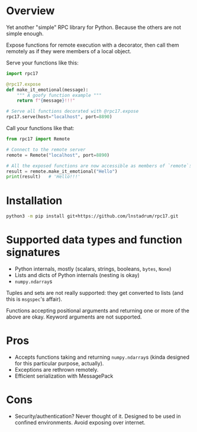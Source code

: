 # Overview

Yet another "simple" RPC library for Python. Because the others are not simple enough.

Expose functions for remote execution with a decorator, then call them remotely as if they were members of a local object.

Serve your functions like this:
```python
import rpc17

@rpc17.expose
def make_it_emotional(message):
    """ A goofy function example """
    return f"{message}!!!"

# Serve all functions decorated with @rpc17.expose
rpc17.serve(host="localhost", port=8890)
```

Call your functions like that:
```python
from rpc17 import Remote

# Connect to the remote server
remote = Remote("localhost", port=8890)

# All the exposed functions are now accessible as members of `remote`:
result = remote.make_it_emotional("Hello")
print(result)   # 'Hello!!!'
```

# Installation

```bash
python3 -m pip install git+https://github.com/lnstadrum/rpc17.git
```

# Supported data types and function signatures

 - Python internals, mostly (scalars, strings, booleans, `bytes`, `None`)
 - Lists and dicts of Python internals (nesting is okay)
 - `numpy.ndarray`s

Tuples and sets are not really supported: they get converted to lists (and this is `msgspec`'s affair).

Functions accepting positional arguments and returning one or more of the above are okay. Keyword arguments are not supported.

# Pros

 * Accepts functions taking and returning `numpy.ndarray`s (kinda designed for this particular purpose, actually).
 * Exceptions are rethrown remotely.
 * Efficient serialization with MessagePack

# Cons

 * Security/authentication? Never thought of it. Designed to be used in confined environments. Avoid exposing over internet.
